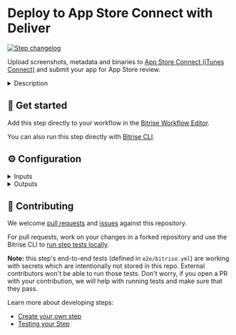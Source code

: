 # Deploy to App Store Connect with Deliver

[![Step changelog](https://shields.io/github/v/release/bitrise-steplib/steps-deploy-to-itunesconnect-deliver?include_prereleases&label=changelog&color=blueviolet)](https://github.com/bitrise-steplib/steps-deploy-to-itunesconnect-deliver/releases)

Upload screenshots, metadata and binaries to [App Store Connect (iTunes Connect)](https://appstoreconnect.apple.com/) and submit your app for App Store review.

<details>
<summary>Description</summary>

Upload screenshots, metadata and binaries to [App Store Connect (iTunes Connect)](https://appstoreconnect.apple.com/) and submit your app for App Store review,
using the fantastic [deliver](https://docs.fastlane.tools/actions/deliver/) fastlane action. You can upload iOS, macOS, or Apple TV apps with the Step.

This Step, however, does NOT build your binary: to create an IPA or PKG file, you need the right version of the **Xcode Archive** Step, or any other Step that is capable of building a binary file.

### Configuring the Step

Before you start using this Step, you need to do a couple of things:

* Register an app on the **My Apps** page of App Store Connect. Click on the *plus sign* and select the **New App** option. This requires an **admin** account.
* This Step requires an app signed with App Store Distibution provisioning profile. Make sure that you use the correct code signing files and the correct export method with the Step that builds your binary.
* Every build that you want to push to App Store Connect must have a unique build and version number pair. Increment either or both before a new deploy to App Store Connect.

To deploy your app with the Step:
1. Make sure that either the **IPA path** or the **PKG path** input has a valid value. The default value is perfect for most cases: it points to the output generated by the **Xcode Archive** Step.
1. Set up your connection depending on which authentication method you wish to use:
    - Use a previously set up Bitrise Apple Developer connection, set the **Bitrise Apple Developer Connection** to `automatic` (this is the default setting), `api_key` or `apple_id`.
    - Provide manual Step inputs: either with Apple ID or with the App Store Connet API key. Set the **Bitrise Apple Developer Connection** to `off`. Use only one of the authentication methods.
        * For API key: provide your **API Key: URL** (for example, https://URL/TO/AuthKey_something.p8 or file:///PATH/TO/AuthKey_something.p8) and the **API Key: Issuer ID** inputs.
        * For Apple ID: *Apple IDs with 2FA are not supported.* Fill out the **Apple ID: Email** and the **Apple ID: Password** inputs.
1. To identify the app, set either the **App Store Connect App ID** or the **App Bundle ID**. Note that while neither is marked as **Required**, one of the two MUST have a valid value.
1. If you want to immediately submit your app for an App Store review, set the **Submit for Review?** input to `yes`. Please note that if you do submit the app for review, the Step will be successful only if the submission is accepted by App Store Connect.

### Troubleshooting

Make sure your Apple ID credentials are correct. Be aware that if you use two-factor authentication, you need to [set up](https://devcenter.bitrise.io/getting-started/configuring-bitrise-steps-that-require-apple-developer-account-data/#setting-up-connection-with-the-apple-id-and-password) a connection with Apple ID.

Always make sure that **Platform** input is set to the correct value.

The Step can also fail if the **Xcode Archive** Step - or any other Step that builds your binary - did not generate an IPA or PKG with a `app-store` export method.

### Useful links

- [Deploying an app to App Store Connect](https://devcenter.bitrise.io/deploy/ios-deploy/deploying-an-ios-app-to-itunes-connect/)
- [iOS deployment](https://devcenter.bitrise.io/deploy/ios-deploy/ios-deploy-index/)

### Related Steps

- [Deploy to Google Play](https://www.bitrise.io/integrations/steps/google-play-deploy)
- [Xcode Archive & Export for iOS](https://www.bitrise.io/integrations/steps/xcode-archive)
- [Appetize.io deploy](https://www.bitrise.io/integrations/steps/appetize-deploy)
</details>

## 🧩 Get started

Add this step directly to your workflow in the [Bitrise Workflow Editor](https://devcenter.bitrise.io/steps-and-workflows/steps-and-workflows-index/).

You can also run this step directly with [Bitrise CLI](https://github.com/bitrise-io/bitrise).

## ⚙️ Configuration

<details>
<summary>Inputs</summary>

| Key | Description | Flags | Default |
| --- | --- | --- | --- |
| `connection` | The input determines the method used for Apple Service authentication. By default, any enabled Bitrise Apple Developer connection is used and other authentication-related Step inputs are ignored.  There are two types of Apple Developer connection you can enable on Bitrise: one is based on an API key of the App Store Connect API, the other is the legacy method of session-based authentication with an Apple ID. You can choose which type of Bitrise Apple Developer connection to use or you can tell the Step to only use the Step inputs for authentication: - `automatic`: Use any enabled Apple Developer connection, either based on Apple ID authentication or API key authentication.  Step inputs are only used as a fallback. API key authentication has priority over Apple ID authentication in both cases. - `api_key`: Use the Apple Developer connection based on API key authentication. Authentication-related Step inputs are ignored. - `apple_id`: Use the Apple Developer connection based on Apple ID authentication. If no app-specific password has been added to the used connection, the **Apple ID: App-specific password** Step input will be used. Other authentication-related Step inputs are ignored. - `off`: Do not use any already configured Apple Developer Connection. Only authentication-related Step inputs are considered. | required | `automatic` |
| `api_key_path` | Specify the path in an URL format where your API key is stored.  For example: `https://URL/TO/AuthKey_[KEY_ID].p8` or `file:///PATH/TO/AuthKey_[KEY_ID].p8`. **NOTE:** The Step will only recognize the API key if the filename includes the  `KEY_ID` value as shown on the examples above.  You can upload your key on the **Generic File Storage** tab in the Workflow Editor and set the Environment Variable for the file here.  For example: `$BITRISEIO_MYKEY_URL` |  |  |
| `api_issuer` | Issuer ID. Required if **API Key: URL** (`api_key_path`) is specified. |  |  |
| `itunescon_user` | Email for Apple ID login. | sensitive |  |
| `password` | Password for the specified Apple ID. | sensitive |  |
| `app_password` | Use this input if TFA is enabled on the Apple ID but no app-specific password has been added to the used Bitrise Apple ID connection.  **NOTE:** Application-specific passwords can be created on the [AppleID Website](https://appleid.apple.com). It can be used to bypass two-factor authentication. | sensitive |  |
| `team_id` | The app's *Team ID* on App Store Connect. **NOTE:** This field or the **Apple ID: Team name** is required when authenticating using Apple ID and the account is linked to multiple publishing teams.  For example: `2040826` |  |  |
| `team_name` | The app's *Team Name* on App Store Connect. **NOTE:** This field or the **Apple ID: Team ID** is required when authenticating using Apple ID and the account is linked to multiple publishing teams. |  |  |
| `ipa_path` | Path to your IPA file to be deployed. **NOTE:** This input or the **PKG path** is required. |  | `$BITRISE_IPA_PATH` |
| `pkg_path` | Path to your PKG file to be deployed. **NOTE:** This input or the **IPA path** is required. |  | `$BITRISE_PKG_PATH` |
| `platform` | The platform of the app. | required | `ios` |
| `app_id` | The app's *Apple ID* on App Store Connect. **NOTE:** This input or the **App Bundle ID** is required. Open the **app's page on App Store Connect**, click on **App Information**, from the **General Information** section, copy the **Apple ID**'s value from here. It's a numeric value, for example, 846814360. |  |  |
| `bundle_id` | The app's *Bundle ID* on App Store Connect. **NOTE:** This input or the **App Store Connect App ID** is required. |  |  |
| `submit_for_review` | Wait for the submission to be processed and then submit the app for review for this specific version? If this option is set to `no`, the Step won't wait for the new version to be processed on App Store Connect and won't submit it for review automatically. If this input is set to `yes`, the Step will wait for the submission to be processed which might take a couple of minutes after the new version is deployed to App Store Connect. Note that in this case the Step will only be successful if the submission is accepted by App Store Connect!  | required | `no` |
| `skip_metadata` | Don't upload the metadata. This will still upload screenshots. | required | `yes` |
| `skip_screenshots` | Don't upload the screenshots. | required | `yes` |
| `skip_app_version_update` | Don't update the app version for submission. | required | `no` |
| `gemfile_path` | Path to the `Gemfile` which contains the `fastlane` gem. If a `Gemfile` doesn't exist or doesn't contain the `fastlane` gem and if the **fastlane version** input isn't specified, the latest fastlane version will be used.  |  | `./Gemfile` |
| `fastlane_version` | This option lets you specify a version of the **fastlane** gem to be installed. - `latest-stable` installs the latest stable version. - `latest` installs the latest version of fastlane including pre-release (release candidate) versions. |  | `latest-stable` |
| `options` | Options added to the end of the `deliver` call. If you want to add more options, list those separated by space character. Example: `--skip_metadata --skip_screenshots` |  |  |
| `itms_upload_parameters` | `deliver` uses the iTunes Transporter to upload metadata and binaries. If you are behind a firewall, you can specify a different transporter protocol using this input. Read more on Apple [Transporter User Guide](https://help.apple.com/itc/transporteruserguide/#/apdATD1E1288-D1E1A1303-D1E1288A1126). |  |  |
| `verbose_log` | Enable verbose logging? | required | `no` |
</details>

<details>
<summary>Outputs</summary>
There are no outputs defined in this step
</details>

## 🙋 Contributing

We welcome [pull requests](https://github.com/bitrise-steplib/steps-deploy-to-itunesconnect-deliver/pulls) and [issues](https://github.com/bitrise-steplib/steps-deploy-to-itunesconnect-deliver/issues) against this repository.

For pull requests, work on your changes in a forked repository and use the Bitrise CLI to [run step tests locally](https://devcenter.bitrise.io/bitrise-cli/run-your-first-build/).

**Note:** this step's end-to-end tests (defined in `e2e/bitrise.yml`) are working with secrets which are intentionally not stored in this repo. External contributors won't be able to run those tests. Don't worry, if you open a PR with your contribution, we will help with running tests and make sure that they pass.

Learn more about developing steps:

- [Create your own step](https://devcenter.bitrise.io/contributors/create-your-own-step/)
- [Testing your Step](https://devcenter.bitrise.io/contributors/testing-and-versioning-your-steps/)
